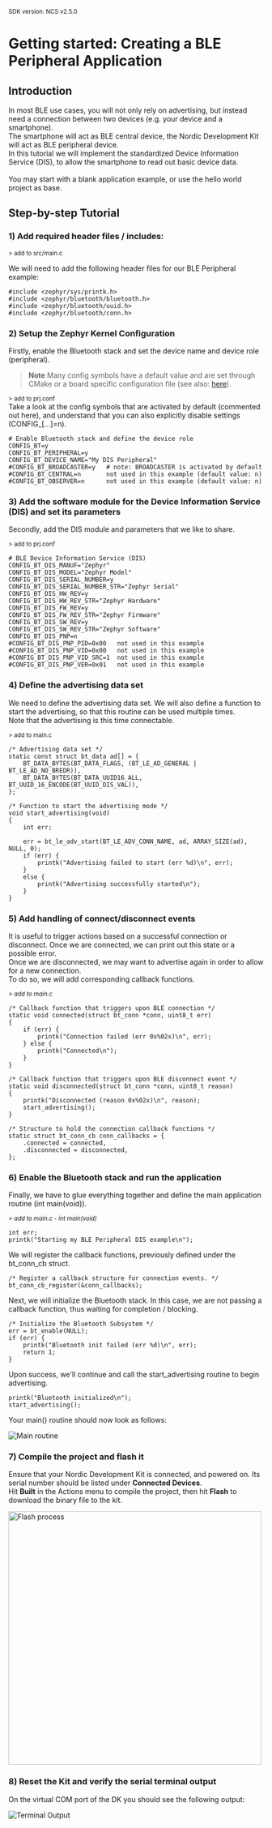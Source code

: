 <sup>SDK version: NCS v2.5.0</sup>

# Getting started: Creating a BLE Peripheral Application

## Introduction
In most BLE use cases, you will not only rely on advertising, but instead need a connection between two devices (e.g. your device and a smartphone).<br>
The smartphone will act as BLE central device, the Nordic Development Kit will act as BLE peripheral device.<br>
In this tutorial we will implement the standardized Device Information Service (DIS), to allow the smartphone to read out basic device data.<br>
<br>
You may start with a blank application example, or use the hello world project as base.

## Step-by-step Tutorial

### 1) Add required header files / includes:
<sup>> add to src/main.c</sup>

We will need to add the following header files for our BLE Peripheral example:
```
#include <zephyr/sys/printk.h>
#include <zephyr/bluetooth/bluetooth.h>
#include <zephyr/bluetooth/uuid.h>
#include <zephyr/bluetooth/conn.h>
```

### 2) Setup the Zephyr Kernel Configuration
Firstly, enable the Bluetooth stack and set the device name and device role (peripheral).

> **Note**
> Many config symbols have a default value and are set through CMake or a board specific configuration file (see also: [here](https://docs.zephyrproject.org/latest/build/kconfig/setting.html)).

<sup>> add to prj.conf</sup><br>
Take a look at the config symbols that are activated by default (commented out here), and understand that you can also explicitly disable settings (CONFIG_[...]=n).

```
# Enable Bluetooth stack and define the device role
CONFIG_BT=y
CONFIG_BT_PERIPHERAL=y
CONFIG_BT_DEVICE_NAME="My DIS Peripheral"
#CONFIG_BT_BROADCASTER=y   # note: BROADCASTER is activated by default
#CONFIG_BT_CENTRAL=n       not used in this example (default value: n)
#CONFIG_BT_OBSERVER=n      not used in this example (default value: n)
```

### 3) Add the software module for the Device Information Service (DIS) and set its parameters
Secondly, add the DIS module and parameters that we like to share.

<sup>> add to prj.conf</sup>
```
# BLE Device Information Service (DIS)
CONFIG_BT_DIS_MANUF="Zephyr"
CONFIG_BT_DIS_MODEL="Zephyr Model"
CONFIG_BT_DIS_SERIAL_NUMBER=y
CONFIG_BT_DIS_SERIAL_NUMBER_STR="Zephyr Serial"
CONFIG_BT_DIS_HW_REV=y
CONFIG_BT_DIS_HW_REV_STR="Zephyr Hardware"
CONFIG_BT_DIS_FW_REV=y
CONFIG_BT_DIS_FW_REV_STR="Zephyr Firmware"
CONFIG_BT_DIS_SW_REV=y
CONFIG_BT_DIS_SW_REV_STR="Zephyr Software"
CONFIG_BT_DIS_PNP=n
#CONFIG_BT_DIS_PNP_PID=0x00   not used in this example
#CONFIG_BT_DIS_PNP_VID=0x00   not used in this example
#CONFIG_BT_DIS_PNP_VID_SRC=1  not used in this example
#CONFIG_BT_DIS_PNP_VER=0x01   not used in this example
```

### 4) Define the advertising data set
We need to define the advertising data set. We will also define a function to start the advertising, so that this routine can be used multiple times.<br>
Note that the advertising is this time connectable.

<sup>> add to main.c</sup>

```
/* Advertising data set */
static const struct bt_data ad[] = {
    BT_DATA_BYTES(BT_DATA_FLAGS, (BT_LE_AD_GENERAL | BT_LE_AD_NO_BREDR)),
    BT_DATA_BYTES(BT_DATA_UUID16_ALL, BT_UUID_16_ENCODE(BT_UUID_DIS_VAL)),
};

/* Function to start the advertising mode */
void start_advertising(void)
{
	int err;

	err = bt_le_adv_start(BT_LE_ADV_CONN_NAME, ad, ARRAY_SIZE(ad), NULL, 0);
	if (err) {
		printk("Advertising failed to start (err %d)\n", err);
	}
	else {
		printk("Advertising successfully started\n");
	}
}
```

### 5) Add handling of connect/disconnect events
It is useful to trigger actions based on a successful connection or disconnect. Once we are connected, we can print out this state or a possible error.<br>
Once we are disconnected, we may want to advertise again in order to allow for a new connection.<br>
To do so, we will add corresponding callback functions.

<sup>_> add to main.c_</sup>

```
/* Callback function that triggers upon BLE connection */
static void connected(struct bt_conn *conn, uint8_t err)
{
	if (err) {
		printk("Connection failed (err 0x%02x)\n", err);
	} else {
		printk("Connected\n");
	}
}

/* Callback function that triggers upon BLE disconnect event */
static void disconnected(struct bt_conn *conn, uint8_t reason)
{
	printk("Disconnected (reason 0x%02x)\n", reason);
	start_advertising();
}

/* Structure to hold the connection callback functions */
static struct bt_conn_cb conn_callbacks = {
	.connected = connected,
	.disconnected = disconnected,
};
```

### 6) Enable the Bluetooth stack and run the application
Finally, we have to glue everything together and define the main application routine (int main(void)).

<sup>_> add to main.c - int main(void)_</sup>

```
int err;
printk("Starting my BLE Peripheral DIS example\n");
```

We will register the callback functions, previously defined under the bt_conn_cb struct.
```
/* Register a callback structure for connection events. */
bt_conn_cb_register(&conn_callbacks);
```
Next, we will initialize the Bluetooth stack. In this case, we are not passing a callback function, thus waiting for completion / blocking.
```
/* Initialize the Bluetooth Subsystem */
err = bt_enable(NULL);
if (err) {
	printk("Bluetooth init failed (err %d)\n", err);
	return 1;
}
```
Upon success, we'll continue and call the start_advertising routine to begin advertising.

```
printk("Bluetooth initialized\n");
start_advertising();
```

Your main() routine should now look as follows:

<img src="img/03_main_routine.PNG" alt="Main routine" />

### 7) Compile the project and flash it

Ensure that your Nordic Development Kit is connected, and powered on. Its serial number should be listed under __Connected Devices__.<br>
Hit __Built__ in the Actions menu to compile the project, then hit __Flash__ to download the binary file to the kit.

<img src="img/0x_flash_process.png" alt="Flash process" height=500 />

### 8) Reset the Kit and verify the serial terminal output

On the virtual COM port of the DK you should see the following output:

<img src="img/03_terminal.png" alt="Terminal Output"/>